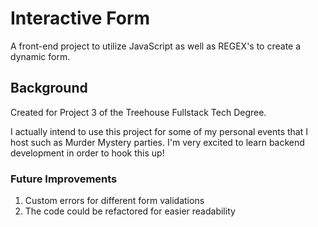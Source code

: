 # Interactive Form
A front-end project to utilize JavaScript as well as REGEX's to create a dynamic form.


## Background
Created for Project 3 of the Treehouse Fullstack Tech Degree.

 I actually intend to use this project for some of my personal events that I host such as Murder Mystery parties. I'm very
 excited to learn backend development in order to hook this up!

### Future Improvements

1. Custom errors for different form validations
2. The code could be refactored for easier readability 
